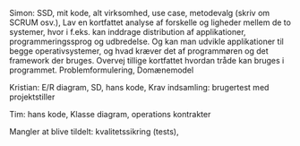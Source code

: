 Simon: SSD, mit kode, alt virksomhed, use case, metodevalg (skriv om SCRUM osv.), Lav en kortfattet analyse af forskelle og ligheder mellem
de to systemer, hvor i f.eks. kan inddrage distribution af applikationer, programmeringssprog og
udbredelse. Og kan man udvikle applikationer til begge operativsystemer, og hvad kræver det af
programmøren og det framework der bruges.
Overvej tillige kortfattet hvordan tråde kan bruges i programmet.
Problemformulering,
Domænemodel

Kristian: E/R diagram, SD, hans kode, Krav indsamling: brugertest med projektstiller

Tim: hans kode, Klasse diagram, operations kontrakter


Mangler at blive tildelt: kvalitetssikring (tests),
